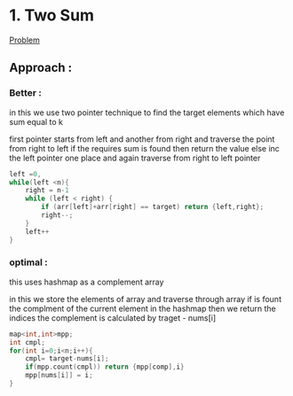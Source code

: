 # 1. Two Sum
[Problem](https://leetcode.com/problems/two-sum/description/)

## Approach :

### Better :
in this we use two pointer technique to find the target elements which have sum equal to k

first pointer starts from left and another from right
and traverse the point from right to left if the requires sum is found then return the value else inc the left pointer one place and again traverse from right to left pointer

```cpp
left =0,
while(left <n){
    right = n-1
    while (left < right) {
        if (arr[left]+arr[right] == target) return {left,right};
        right--;
    }
    left++
}
```
### optimal :
this uses hashmap as a complement array

in this we store the elements of array and traverse through array if is fount the complment of the current element in the hashmap then we return the indices the complement is calculated by traget - nums[i]

```cpp
map<int,int>mpp;
int cmpl;
for(int i=0;i<n;i++){
    cmpl= target-nums[i];
    if(mpp.count(cmpl)) return {mpp[comp],i}
    mpp[nums[i]] = i;
}
```

